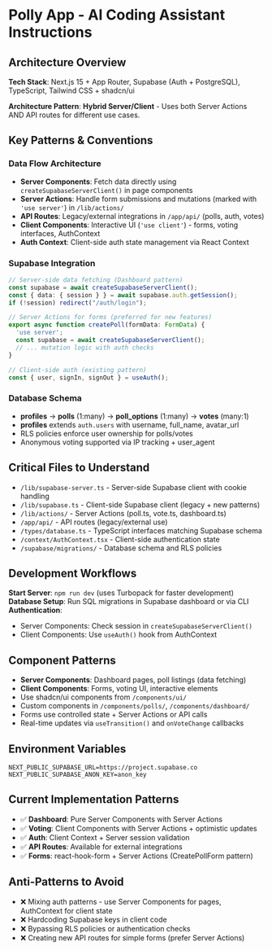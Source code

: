 # Polly App - AI Coding Assistant Instructions

## Architecture Overview

**Tech Stack**: Next.js 15 + App Router, Supabase (Auth + PostgreSQL), TypeScript, Tailwind CSS + shadcn/ui

**Architecture Pattern**: **Hybrid Server/Client** - Uses both Server Actions AND API routes for different use cases.

## Key Patterns & Conventions

### Data Flow Architecture
- **Server Components**: Fetch data directly using `createSupabaseServerClient()` in page components
- **Server Actions**: Handle form submissions and mutations (marked with `'use server'`) in `/lib/actions/`
- **API Routes**: Legacy/external integrations in `/app/api/` (polls, auth, votes)
- **Client Components**: Interactive UI (`'use client'`) - forms, voting interfaces, AuthContext
- **Auth Context**: Client-side auth state management via React Context

### Supabase Integration
```typescript
// Server-side data fetching (Dashboard pattern)
const supabase = await createSupabaseServerClient();
const { data: { session } } = await supabase.auth.getSession();
if (!session) redirect("/auth/login");

// Server Actions for forms (preferred for new features)
export async function createPoll(formData: FormData) {
  'use server';
  const supabase = await createSupabaseServerClient();
  // ... mutation logic with auth checks
}

// Client-side auth (existing pattern)
const { user, signIn, signOut } = useAuth();
```

### Database Schema
- **profiles** → **polls** (1:many) → **poll_options** (1:many) → **votes** (many:1)
- **profiles** extends `auth.users` with username, full_name, avatar_url
- RLS policies enforce user ownership for polls/votes
- Anonymous voting supported via IP tracking + user_agent

## Critical Files to Understand

- `/lib/supabase-server.ts` - Server-side Supabase client with cookie handling
- `/lib/supabase.ts` - Client-side Supabase client (legacy + new patterns)
- `/lib/actions/` - Server Actions (poll.ts, vote.ts, dashboard.ts)
- `/app/api/` - API routes (legacy/external use)
- `/types/database.ts` - TypeScript interfaces matching Supabase schema
- `/context/AuthContext.tsx` - Client-side authentication state
- `/supabase/migrations/` - Database schema and RLS policies

## Development Workflows

**Start Server**: `npm run dev` (uses Turbopack for faster development)
**Database Setup**: Run SQL migrations in Supabase dashboard or via CLI
**Authentication**: 
  - Server Components: Check session in `createSupabaseServerClient()`
  - Client Components: Use `useAuth()` hook from AuthContext

## Component Patterns

- **Server Components**: Dashboard pages, poll listings (data fetching)
- **Client Components**: Forms, voting UI, interactive elements
- Use shadcn/ui components from `/components/ui/`
- Custom components in `/components/polls/`, `/components/dashboard/`
- Forms use controlled state + Server Actions or API calls
- Real-time updates via `useTransition()` and `onVoteChange` callbacks

## Environment Variables
```env
NEXT_PUBLIC_SUPABASE_URL=https://project.supabase.co
NEXT_PUBLIC_SUPABASE_ANON_KEY=anon_key
```

## Current Implementation Patterns
- ✅ **Dashboard**: Pure Server Components with Server Actions
- ✅ **Voting**: Client Components with Server Actions + optimistic updates
- ✅ **Auth**: Client Context + Server session validation
- ✅ **API Routes**: Available for external integrations
- ✅ **Forms**: react-hook-form + Server Actions (CreatePollForm pattern)

## Anti-Patterns to Avoid
- ❌ Mixing auth patterns - use Server Components for pages, AuthContext for client state
- ❌ Hardcoding Supabase keys in client code
- ❌ Bypassing RLS policies or authentication checks
- ❌ Creating new API routes for simple forms (prefer Server Actions)